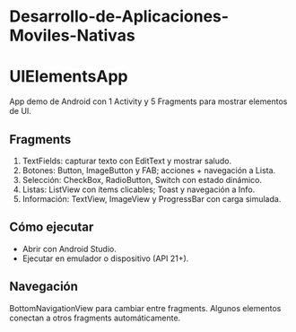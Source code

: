 # Desarrollo-de-Aplicaciones-Moviles-Nativas

# UIElementsApp
App demo de Android con 1 Activity y 5 Fragments para mostrar elementos de UI.

## Fragments
1. TextFields: capturar texto con EditText y mostrar saludo.
2. Botones: Button, ImageButton y FAB; acciones + navegación a Lista.
3. Selección: CheckBox, RadioButton, Switch con estado dinámico.
4. Listas: ListView con ítems clicables; Toast y navegación a Info.
5. Información: TextView, ImageView y ProgressBar con carga simulada.

## Cómo ejecutar
- Abrir con Android Studio.
- Ejecutar en emulador o dispositivo (API 21+).

## Navegación
BottomNavigationView para cambiar entre fragments. Algunos elementos conectan a otros fragments automáticamente.

